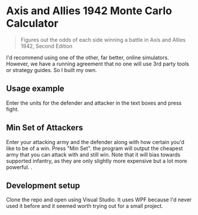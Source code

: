 # Axis and Allies 1942 Monte Carlo Calculator
> Figures out the odds of each side winning a battle in Axis and Allies 1942, Second Edition

I'd recommend using one of the other, far better, online simulators. However, we have a running
agreement that no one will use 3rd party tools or strategy guides. So I built my own. 

## Usage example

Enter the units for the defender and attacker in the text boxes and press fight. 

## Min Set of Attackers

Enter your attacking army and the defender along with how certain you'd like to be of a win. Press "Min Set". 
the program will output the cheapest army that you can attack with and still win. Note that it will bias towards
supported infantry, as they are only slightly more expensive but a lot more powerful. . 

## Development setup

Clone the repo and open using Visual Studio. It uses WPF because I'd never used it before and it seemed worth trying out 
for a small project. 